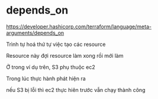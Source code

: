 # depends_on

https://developer.hashicorp.com/terraform/language/meta-arguments/depends_on </br>

Trình tự hoá thứ tự việc tạo các resource </br> 

Resource này đợi resource làm xong rồi mới làm </br> 

Ở trong ví dụ trên, S3 phụ thuộc ec2 </br> 

Trong lúc thực hành phát hiện ra </br> 

nếu S3 bị lỗi thì ec2 thực hiên trước vẫn chạy thành công 
